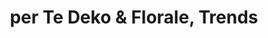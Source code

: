 ---
title: "per Te Deko & Florale, Trends"
url: /moerlenbach/per-te-deko-und-florale-trends/
shop: Andenken
---